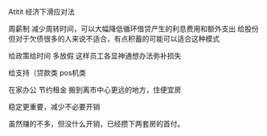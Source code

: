 Atitit 经济下滑应对法


周薪制
减少周转时间，可以大幅降低循环借贷产生的利息费用和额外支出
给股份
但对于欠债很多的人来说不适合，有点积蓄的可能可以适合这种模式


给政策给时间 多放假
这样员工各显神通想办法弥补损失

给支持（贷款类 pos机类

在家办公 节约租金
搬到离市中心更远的地方，住便宜房

稳定更重要，减少不必要开销

虽然赚的不多，但没什么开销，已经攒下两套房的首付。

